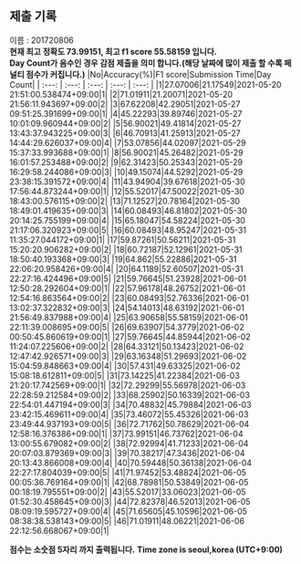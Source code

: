 


  
## 제출 기록  
이름 : 201720806  
**현재 최고 정확도 73.99151, 최고 f1 score 55.58159 입니다.**  
**Day Count가 음수인 경우 감점 제출을 의미 합니다.(해당 날짜에 많이 제출 할 수록 페널티 점수가 커집니다.)**
|No|Accuracy(%)|F1 score|Submission Time|Day Count|
| :---: | :---: | :---: | :---: | :---: |
|1|27.07006|21.17549|2021-05-20 21:51:00.538474+09:00|1|
|2|71.01911|21.20071|2021-05-20 21:56:11.943697+09:00|2|
|3|67.62208|42.29051|2021-05-27 09:51:25.391699+09:00|1|
|4|45.22293|39.89746|2021-05-27 10:01:09.960944+09:00|2|
|5|56.90021|49.41814|2021-05-27 13:43:37.943225+09:00|3|
|6|46.70913|41.25913|2021-05-27 14:44:29.626037+09:00|4|
|7|53.07856|44.02097|2021-05-29 15:37:33.993688+09:00|1|
|8|56.90021|45.26482|2021-05-29 16:01:57.253488+09:00|2|
|9|62.31423|50.25343|2021-05-29 16:29:58.244086+09:00|3|
|10|49.15074|44.5292|2021-05-29 23:38:15.391572+09:00|4|
|11|43.94904|39.67618|2021-05-30 17:56:44.873244+09:00|1|
|12|55.52017|47.50022|2021-05-30 18:43:00.576115+09:00|2|
|13|71.12527|20.78164|2021-05-30 18:49:01.419635+09:00|3|
|14|60.08493|46.81802|2021-05-30 20:14:25.755199+09:00|4|
|15|65.18047|54.58224|2021-05-30 21:17:06.320923+09:00|5|
|16|60.08493|48.95247|2021-05-31 11:35:27.044172+09:00|1|
|17|59.87261|50.56211|2021-05-31 15:20:20.906282+09:00|2|
|18|60.72187|52.12961|2021-05-31 18:50:40.193368+09:00|3|
|19|64.862|55.22886|2021-05-31 22:06:20.958426+09:00|4|
|20|64.1189|52.60507|2021-05-31 22:27:16.424496+09:00|5|
|21|59.76645|51.23928|2021-06-01 12:50:28.292604+09:00|1|
|22|57.96178|48.26752|2021-06-01 12:54:16.863564+09:00|2|
|23|60.08493|52.76336|2021-06-01 13:02:37.322832+09:00|3|
|24|54.14013|48.63192|2021-06-01 21:56:49.837988+09:00|4|
|25|63.90658|55.58159|2021-06-01 22:11:39.008695+09:00|5|
|26|69.63907|54.3779|2021-06-02 00:50:45.860619+09:00|1|
|27|59.76645|44.85944|2021-06-02 11:24:07.225606+09:00|2|
|28|64.33121|50.13423|2021-06-02 12:47:42.926571+09:00|3|
|29|63.16348|51.29693|2021-06-02 15:04:59.848663+09:00|4|
|30|57.431|49.63325|2021-06-02 15:08:18.612811+09:00|5|
|31|73.14225|41.22384|2021-06-03 21:20:17.742569+09:00|1|
|32|72.29299|55.56978|2021-06-03 22:28:59.212584+09:00|2|
|33|68.25902|50.16339|2021-06-03 22:54:01.447194+09:00|3|
|34|70.48832|45.79884|2021-06-03 23:42:15.469611+09:00|4|
|35|73.46072|55.45326|2021-06-03 23:49:44.937193+09:00|5|
|36|72.71762|50.78629|2021-06-04 12:58:16.376386+09:00|1|
|37|73.99151|46.73762|2021-06-04 13:00:55.679082+09:00|2|
|38|72.92994|41.71233|2021-06-04 20:07:03.879369+09:00|3|
|39|70.38217|47.3436|2021-06-04 20:13:43.866008+09:00|4|
|40|70.59448|50.36138|2021-06-04 22:27:17.804039+09:00|5|
|41|71.97452|53.48824|2021-06-05 00:05:36.769164+09:00|1|
|42|68.78981|50.53849|2021-06-05 00:18:19.795551+09:00|2|
|43|55.52017|33.06023|2021-06-05 01:52:30.458645+09:00|3|
|44|72.82378|46.52013|2021-06-05 08:09:19.595727+09:00|4|
|45|71.65605|45.10596|2021-06-05 08:38:38.538143+09:00|5|
|46|71.01911|48.06221|2021-06-06 22:12:56.668067+09:00|1|


**점수는 소숫점 5자리 까지 출력됩니다.**
**Time zone is seoul,korea (UTC+9:00)**
